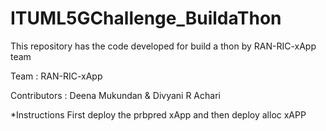 # ITUML5GChallenge_BuildaThon
This repository has the code developed for build a thon by RAN-RIC-xApp team

Team : RAN-RIC-xApp 
    
Contributors : Deena Mukundan & Divyani R Achari

*Instructions 
First deploy the prbpred xApp and then deploy alloc xAPP 
